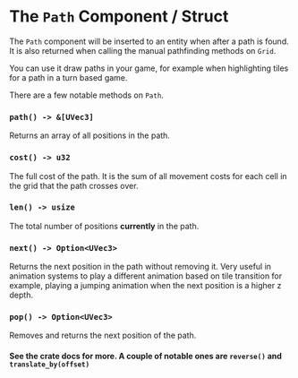 # The `Path` Component / Struct

The `Path` component will be inserted to an entity when after a path is found. It is also returned when calling the manual pathfinding methods on `Grid`.

You can use it draw paths in your game, for example when highlighting tiles for a path in a turn based game.

There are a few notable methods on `Path`.

### `path() -> &[UVec3]`

Returns an array of all positions in the path.

### `cost() -> u32`

The full cost of the path. It is the sum of all movement costs for each cell in the grid that the path crosses over.

### `len() -> usize`

The total number of positions **currently** in the path.

### `next() -> Option<UVec3>`

Returns the next position in the path without removing it. Very useful in animation systems to play a different animation based on tile transition for example, playing a jumping animation when the next position is a higher z depth.

### `pop() -> Option<UVec3>`

Removes and returns the next position of the path.

#### See the crate docs for more. A couple of notable ones are `reverse()` and `translate_by(offset)`